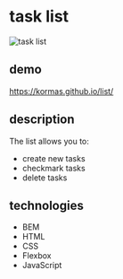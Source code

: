 # task list
![task list](https://raw.githubusercontent.com/kormas/task-list/main/images/task-list.gif)
## demo
https://kormas.github.io/list/

## description
The list allows you to:
- create new tasks
- checkmark tasks
- delete tasks


## technologies
- BEM
- HTML
- CSS
- Flexbox
- JavaScript